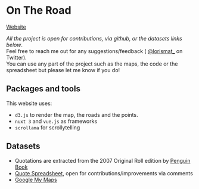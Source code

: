 # On The Road

[Website](https://on-the-road.lorismat.com/)  

_All the project is open for contributions, via github, or the datasets links below_.  
Feel free to reach me out for any suggestions/feedback ( [@lorismat_](https://twitter.com/lorismat_) on Twitter).  
You can use any part of the project such as the maps, the code or the spreadsheet but please let me know if you do!

## Packages and tools

This website uses:
- `d3.js` to render the map, the roads and the points.
- `nuxt 3` and `vue.js` as frameworks
- `scrollama` for scrollytelling

## Datasets

- Quotations are extracted from the 2007 Original Roll edition by [Penguin Book](https://www.penguinrandomhouse.com/books/532510/on-the-road-the-original-scroll-by-jack-kerouac/)
- [Quote Spreadsheet](https://docs.google.com/spreadsheets/d/1lqpTaeTtosI7LV2zcAdRcX9cuxbxRK4yZx9RiXgk3go/), open for contributions/improvements via comments
- [Google My Maps](https://drive.google.com/drive/folders/1xazTS5vj55szr1AcX44OCdgju1ZepKu0)
